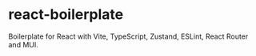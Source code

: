# react-boilerplate
Boilerplate for React with Vite, TypeScript, Zustand, ESLint, React Router and MUI.
